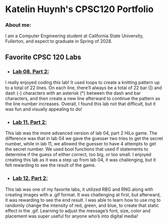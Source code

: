 # Katelin Huynh's CPSC120 Portfolio

### About me: 
I am a Computer Engineering student at California State University, Fullerton, and expect to graduate in Spring of 2028.

## Favorite CPSC 120 Labs ##
* ### [Lab 08, Part 2:](https://github.com/cpsc-spring-2025/cpsc-120-lab-08-katelin_isaiah/tree/main/part-2)
I really enjoyed coding this lab! It used loops to create a knitting pattern up to a total of 22 lines. On each line, there’ll always be a total of 22 bar (|) and dash (-) characters with an asterisk (*) between the dash and bar characters, and then create a new line afterward to continue the pattern as the line number increases. Overall, I found this lab not that difficult, but it was fun and visually appealing to do!

* ### [Lab 11, Part 2:](https://github.com/cpsc-spring-2025/cpsc-120-lab-11-ethan_kate/tree/main/part-2)
This lab was the more advanced version of lab 04, part 2 HiLo game. The difference was that in lab 04 we gave the guesser two tries to get the secret number, while in lab 11, we allowed the guesser to have 4 attempts to get the secret number. We used bool functions that used if statements to determine if the guess of either correct, too big, or too small. I enjoyed creating this lab as it was a step up from lab 04, it was challenging, but it felt rewarding to see the result of the game.

* ### [Lab 12, Part 2:](https://github.com/cpsc-spring-2025/cpsc-120-lab-12-kate_cody/tree/main/part-2)
This lab was one of my favorite labs, it utilized RBG and RNG along with creating images with a .gif format. It was challenging at first, but afterward, it was rewarding to see the end result. I was able to learn how to use rng to randomly change the intensity of red, green, and blue, to create that static effect in the .gif. Learning to adjust the message’s font, size, color and placement was super useful for anyone who’s into digital media! 
